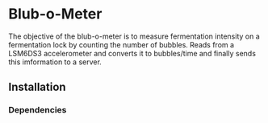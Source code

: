# Blub-o-Meter
The objective of the blub-o-meter is to measure fermentation intensity on a fermentation lock by counting the number of bubbles.
Reads from a LSM6DS3 accelerometer and converts it to bubbles/time and finally sends this imformation to a server.

## Installation

### Dependencies
